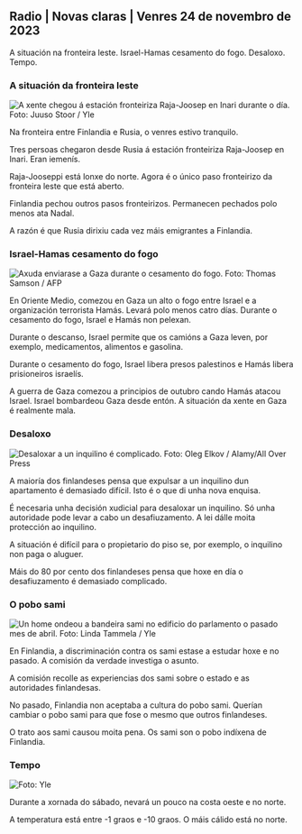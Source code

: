 ## Radio \| Novas claras \| Venres 24 de novembro de 2023

A situación na fronteira leste. Israel-Hamas cesamento do fogo. Desaloxo. Tempo.

### A situación da fronteira leste

![A xente chegou á estación fronteiriza Raja-Joosep en Inari durante o día. Foto: Juuso Stoor / Yle](https://images.cdn.yle.fi/image/upload/c_crop,h_3368,w_5986,x_0,y_0/ar_1.7777777777777777,c_fill,g_faces,h_675,w_1200.0/d_1201q_auto:eco/f_auto/fl_lossy/v1700827102/39-120618465608fd4818b7)

Na fronteira entre Finlandia e Rusia, o venres estivo tranquilo.

Tres persoas chegaron desde Rusia á estación fronteiriza Raja-Joosep en Inari. Eran iemenís.

Raja-Jooseppi está lonxe do norte. Agora é o único paso fronteirizo da fronteira leste que está aberto.

Finlandia pechou outros pasos fronteirizos. Permanecen pechados polo menos ata Nadal.

A razón é que Rusia dirixiu cada vez máis emigrantes a Finlandia.

### Israel-Hamas cesamento do fogo

![Axuda enviarase a Gaza durante o cesamento do fogo. Foto: Thomas Samson / AFP](https://images.cdn.yle.fi/image/upload/c_crop,h_2879,w_5119,x_0,y_533/ar_1.777777777777777,c_fill,g_faces,h_675,w_1200.0/d_1201q_auto:eco/f_auto/fl_lossy/v1700822253/39-120580865603d3467a7a)

En Oriente Medio, comezou en Gaza un alto o fogo entre Israel e a organización terrorista Hamás. Levará polo menos catro días. Durante o cesamento do fogo, Israel e Hamás non pelexan.

Durante o descanso, Israel permite que os camións a Gaza leven, por exemplo, medicamentos, alimentos e gasolina.

Durante o cesamento do fogo, Israel libera presos palestinos e Hamás libera prisioneiros israelís.

A guerra de Gaza comezou a principios de outubro cando Hamás atacou Israel. Israel bombardeou Gaza desde entón. A situación da xente en Gaza é realmente mala.

### Desaloxo

![Desaloxar a un inquilino é complicado. Foto: Oleg Elkov / Alamy/All Over Press](https://images.cdn.yle.fi/image/upload/c_crop,h_3182,w_5657,x_121,y_740/ar_1.7777777777777777,c_fill,g_faces,w_1200,w_121dpr_1.0/q_auto:eco/f_auto/fl_lossy/v1698135288/39-115380264d2449083906)

A maioría dos finlandeses pensa que expulsar a un inquilino dun apartamento é demasiado difícil. Isto é o que di unha nova enquisa.

É necesaria unha decisión xudicial para desaloxar un inquilino. Só unha autoridade pode levar a cabo un desafiuzamento. A lei dálle moita protección ao inquilino.

A situación é difícil para o propietario do piso se, por exemplo, o inquilino non paga o aluguer.

Máis do 80 por cento dos finlandeses pensa que hoxe en día o desafiuzamento é demasiado complicado.

### O pobo sami

![Un home ondeou a bandeira sami no edificio do parlamento o pasado mes de abril. Foto: Linda Tammela / Yle](https://images.cdn.yle.fi/image/upload/c_crop,h_659,w_1173,x_0,y_133/ar_1.7777777777777777,c_fill,g_faces,h_671,/0_dp1201,/0_p1201q_auto:eco/f_auto/fl_lossy/v1693572536/39-10986686437da2797694)

En Finlandia, a discriminación contra os sami estase a estudar hoxe e no pasado. A comisión da verdade investiga o asunto.

A comisión recolle as experiencias dos sami sobre o estado e as autoridades finlandesas.

No pasado, Finlandia non aceptaba a cultura do pobo sami. Querían cambiar o pobo sami para que fose o mesmo que outros finlandeses.

O trato aos sami causou moita pena. Os sami son o pobo indíxena de Finlandia.

### Tempo

![ Foto: Yle](https://images.cdn.yle.fi/image/upload/c_crop,h_1080,w_1919,x_0,y_0/ar_1.777777777777777,c_fill,g_faces,h_675,w_1201/0dp_1200.:eco/f_auto/fl_lossy/v1700835658/39-12063856560b12785459)

Durante a xornada do sábado, nevará un pouco na costa oeste e no norte.

A temperatura está entre -1 graos e -10 graos. O máis cálido está no norte.